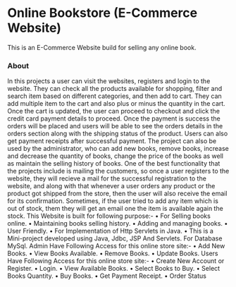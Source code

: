 # Online Bookstore (E-Commerce Website)
This is an E-Commerce Website build for selling any online book.

### About
In this projects a user can visit the websites, registers and login to the website. They can check all the products available for shopping, filter and search item based on different categories, and then add to cart. They can add multiple item to the cart and also plus or minus the quantity in the cart. Once the cart is updated, the user can proceed to checkout and click the credit card payment details to proceed. Once the payment is success the orders will be placed and users will be able to see the orders details in the orders section along with the shipping status of the product. Users can also get payment receipts after successful payment. 
The project can also be used by the administrator, who can add new books, remove books, increase and decrease the quantity of books, change the price of the books as well as maintain the selling history of books. One of the best functionality that the projects include is mailing the customers, so once a user registers to the website, they will recieve a mail for the successful registration to the website, and along with that whenever a user orders any product or the product got shipped from the store, then the user will also receive the email for its confirmation. Sometimes, if the user tried to add any item which is out of stock, them they will get an email one the item is available again the stock.
This Website is built for following purpose:-
•	For Selling books online.
•	Maintaining books selling history.
•	Adding and managing books.
•	User Friendly.
•	For Implementation of Http Servlets in Java.
•	This is a Mini-project developed using Java, Jdbc, JSP And     Servlets. For Database MySql.
Admin Have Following Access for this online store site:-
•	Add New Books.
•	View Books Available.
•	Remove Books.
•	Update Books.
Users Have Following Access for this online store site:-
•	Create New Account or Register.
•	Login.
•	View Available Books.
•	Select Books to Buy.
•	Select Books Quantity.
•	Buy Books.
•	Get Payment Receipt.
•	Order Status
